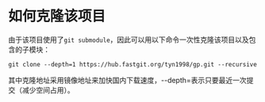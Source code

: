 # 如何克隆该项目
由于该项目使用了`git submodule`，因此可以用以下命令一次性克隆该项目以及包含的子模块：
```
git clone --depth=1 https://hub.fastgit.org/tyn1998/gp.git --recursive
```
其中克隆地址采用镜像地址来加快国内下载速度，--depth=表示只要最近一次提交（减少空间占用）。
